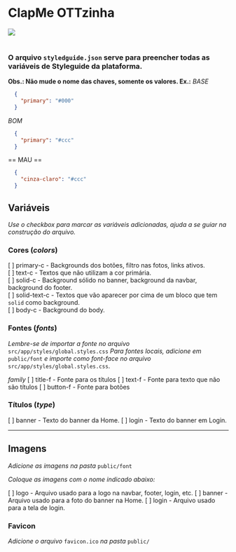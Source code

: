 # ClapMe OTTzinha

<img src="https://clapme.com/assets/clapme-logo-6e9f92c6fb2feba86ea49f94061e4966ab7467e6b1c3485721d9b40e379472d6.png" />

<br />
<br />

### O arquivo `styledguide.json` serve para preencher todas as variáveis de Styleguide da plataforma.

**Obs.: Não mude o nome das chaves, somente os valores. Ex.:**
  _BASE_
  ```json
    {
      "primary": "#000"
    }
  ```

  _BOM_
  ```json
    {
      "primary": "#ccc"
    }
  ```
  == MAU ==
  ```json
    {
      "cinza-claro": "#ccc"
    }
  ```


## Variáveis
_Use o checkbox para marcar as variáveis adicionadas, ajuda a se guiar na construção do arquivo._
### Cores (_colors_)

[ ] primary-c - Backgrounds dos botões, filtro nas fotos, links ativos. <br />
[ ] text-c - Textos que não utilizam a cor primária.<br />
[ ] solid-c - Background sólido no banner, background da navbar, background do footer.<br />
[ ] solid-text-c - Textos que vão aparecer por cima de um bloco que tem `solid` como background.<br />
[ ] body-c - Background do body.<br />

### Fontes (_fonts_)

_Lembre-se de importar a fonte no arquivo_ `src/app/styles/global.styles.css`
_Para fontes locais, adicione em_ `public/font` _e importe como font-face no arquivo_ `src/app/styles/global.styles.css`.

*family*
  [ ] title-f - Fonte para os títulos
  [ ] text-f - Fonte para texto que não são títulos
  [ ] button-f - Fonte para botões

### Títulos (_type_)

[ ] banner - Texto do banner da Home.
[ ] login - Texto do banner em Login.

---
## Imagens

_Adicione as imagens na pasta_ `public/font`

_Coloque as imagens com o nome indicado abaixo:_

[ ] logo - Arquivo usado para a logo na navbar, footer, login, etc.
[ ] banner - Arquivo usado para a foto do banner na Home.
[ ] login - Arquivo usado para a tela de login.

### Favicon

_Adicione o arquivo_ `favicon.ico` _na pasta_ `public/`
